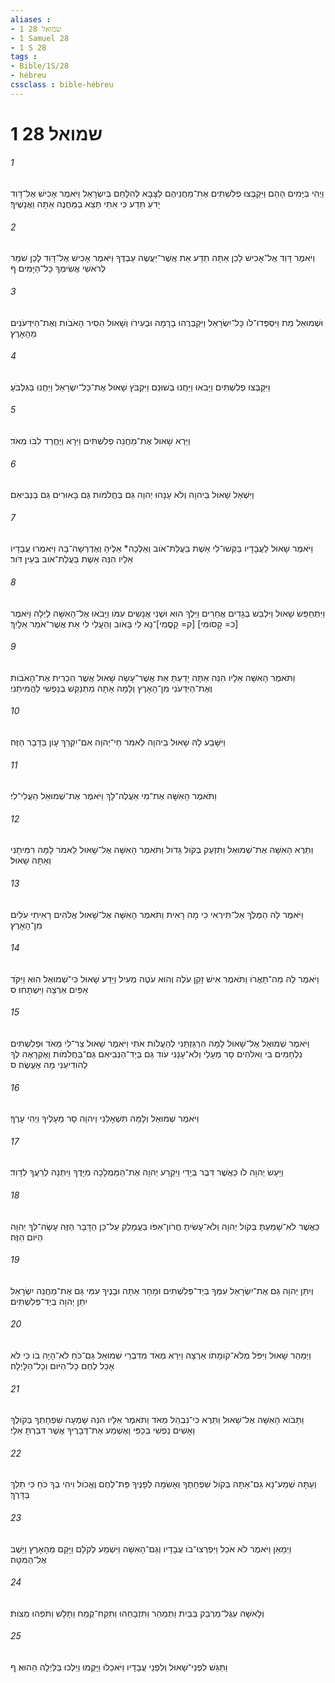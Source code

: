 ```yaml
---
aliases : 
- 1 שמואל 28
- 1 Samuel 28
- 1 S 28
tags : 
- Bible/1S/28
- hébreu
cssclass : bible-hébreu
---
```


# 1 שמואל 28

###### 1
וַיְהִי בַּיָּמִים הָהֵם וַיִּקְבְּצוּ פְלִשְׁתִּים אֶת־מַחֲנֵיהֶם לַצָּבָא לְהִלָּחֵם בְּיִשְׂרָאֵל וַיֹּאמֶר אָכִישׁ אֶל־דָּוִד יָדֹעַ תֵּדַע כִּי אִתִּי תֵּצֵא בַמַּחֲנֶה אַתָּה וַאֲנָשֶׁיךָ׃
###### 2
וַיֹּאמֶר דָּוִד אֶל־אָכִישׁ לָכֵן אַתָּה תֵדַע אֵת אֲשֶׁר־יַעֲשֶׂה עַבְדֶּךָ וַיֹּאמֶר אָכִישׁ אֶל־דָּוִד לָכֵן שֹׁמֵר לְרֹאשִׁי אֲשִׂימְךָ כָּל־הַיָּמִים׃ ף
###### 3
וּשְׁמוּאֵל מֵת וַיִּסְפְּדוּ־לֹו כָּל־יִשְׂרָאֵל וַיִּקְבְּרֻהוּ בָרָמָה וּבְעִירֹו וְשָׁאוּל הֵסִיר הָאֹבֹות וְאֶת־הַיִּדְּעֹנִים מֵהָאָרֶץ׃
###### 4
וַיִּקָּבְצוּ פְלִשְׁתִּים וַיָּבֹאוּ וַיַּחֲנוּ בְשׁוּנֵם וַיִּקְבֹּץ שָׁאוּל אֶת־כָּל־יִשְׂרָאֵל וַיַּחֲנוּ בַּגִּלְבֹּעַ׃
###### 5
וַיַּרְא שָׁאוּל אֶת־מַחֲנֵה פְלִשְׁתִּים וַיִּרָא וַיֶּחֱרַד לִבֹּו מְאֹד׃
###### 6
וַיִּשְׁאַל שָׁאוּל בַּיהוָה וְלֹא עָנָהוּ יְהוָה גַּם בַּחֲלֹמֹות גַּם בָּאוּרִים גַּם בַּנְּבִיאִם׃
###### 7
וַיֹּאמֶר שָׁאוּל לַעֲבָדָיו בַּקְּשׁוּ־לִי אֵשֶׁת בַּעֲלַת־אֹוב וְאֵלְכָה* אֵלֶיהָ וְאֶדְרְשָׁה־בָּהּ וַיֹּאמְרוּ עֲבָדָיו אֵלָיו הִנֵּה אֵשֶׁת בַּעֲלַת־אֹוב בְּעֵין דֹּור׃
###### 8
וַיִּתְחַפֵּשׂ שָׁאוּל וַיִּלְבַּשׁ בְּגָדִים אֲחֵרִים וַיֵּלֶךְ הוּא וּשְׁנֵי אֲנָשִׁים עִמֹּו וַיָּבֹאוּ אֶל־הָאִשָּׁה לָיְלָה וַיֹּאמֶר [כ= קָסֹומִי] [ק= קָסֳמִי]־נָא לִי בָּאֹוב וְהַעֲלִי לִי אֵת אֲשֶׁר־אֹמַר אֵלָיִךְ׃
###### 9
וַתֹּאמֶר הָאִשָּׁה אֵלָיו הִנֵּה אַתָּה יָדַעְתָּ אֵת אֲשֶׁר־עָשָׂה שָׁאוּל אֲשֶׁר הִכְרִית אֶת־הָאֹבֹות וְאֶת־הַיִּדְּעֹנִי מִן־הָאָרֶץ וְלָמָה אַתָּה מִתְנַקֵּשׁ בְּנַפְשִׁי לַהֲמִיתֵנִי׃
###### 10
וַיִּשָּׁבַע לָהּ שָׁאוּל בַיהוָה לֵאמֹר חַי־יְהוָה אִם־יִקְּרֵךְ עָוֹן בַּדָּבָר הַזֶּה׃
###### 11
וַתֹּאמֶר הָאִשָּׁה אֶת־מִי אַעֲלֶה־לָּךְ וַיֹּאמֶר אֶת־שְׁמוּאֵל הַעֲלִי־לִי׃
###### 12
וַתֵּרֶא הָאִשָּׁה אֶת־שְׁמוּאֵל וַתִּזְעַק בְּקֹול גָּדֹול וַתֹּאמֶר הָאִשָּׁה אֶל־שָׁאוּל לֵאמֹר לָמָּה רִמִּיתָנִי וְאַתָּה שָׁאוּל׃
###### 13
וַיֹּאמֶר לָהּ הַמֶּלֶךְ אַל־תִּירְאִי כִּי מָה רָאִית וַתֹּאמֶר הָאִשָּׁה אֶל־שָׁאוּל אֱלֹהִים רָאִיתִי עֹלִים מִן־הָאָרֶץ׃
###### 14
וַיֹּאמֶר לָהּ מַה־תָּאֳרֹו וַתֹּאמֶר אִישׁ זָקֵן עֹלֶה וְהוּא עֹטֶה מְעִיל וַיֵּדַע שָׁאוּל כִּי־שְׁמוּאֵל הוּא וַיִּקֹּד אַפַּיִם אַרְצָה וַיִּשְׁתָּחוּ׃ ס
###### 15
וַיֹּאמֶר שְׁמוּאֵל אֶל־שָׁאוּל לָמָּה הִרְגַּזְתַּנִי לְהַעֲלֹות אֹתִי וַיֹּאמֶר שָׁאוּל צַר־לִי מְאֹד וּפְלִשְׁתִּים נִלְחָמִים בִּי וֵאלֹהִים סָר מֵעָלַי וְלֹא־עָנָנִי עֹוד גַּם בְּיַד־הַנְּבִיאִם גַּם־בַּחֲלֹמֹות וָאֶקְרָאֶה לְךָ לְהֹודִיעֵנִי מָה אֶעֱשֶׂה׃ ס
###### 16
וַיֹּאמֶר שְׁמוּאֵל וְלָמָּה תִּשְׁאָלֵנִי וַיהוָה סָר מֵעָלֶיךָ וַיְהִי עָרֶךָ׃
###### 17
וַיַּעַשׂ יְהוָה לֹו כַּאֲשֶׁר דִּבֶּר בְּיָדִי וַיִּקְרַע יְהוָה אֶת־הַמַּמְלָכָה מִיָּדֶךָ וַיִּתְּנָהּ לְרֵעֲךָ לְדָוִד׃
###### 18
כַּאֲשֶׁר לֹא־שָׁמַעְתָּ בְּקֹול יְהוָה וְלֹא־עָשִׂיתָ חֲרֹון־אַפֹּו בַּעֲמָלֵק עַל־כֵּן הַדָּבָר הַזֶּה עָשָׂה־לְךָ יְהוָה הַיֹּום הַזֶּה׃
###### 19
וְיִתֵּן יְהוָה גַּם אֶת־יִשְׂרָאֵל עִמְּךָ בְּיַד־פְּלִשְׁתִּים וּמָחָר אַתָּה וּבָנֶיךָ עִמִּי גַּם אֶת־מַחֲנֵה יִשְׂרָאֵל יִתֵּן יְהוָה בְּיַד־פְּלִשְׁתִּים׃
###### 20
וַיְמַהֵר שָׁאוּל וַיִּפֹּל מְלֹא־קֹומָתֹו אַרְצָה וַיִּרָא מְאֹד מִדִּבְרֵי שְׁמוּאֵל גַּם־כֹּחַ לֹא־הָיָה בֹו כִּי לֹא אָכַל לֶחֶם כָּל־הַיֹּום וְכָל־הַלָּיְלָה׃
###### 21
וַתָּבֹוא הָאִשָּׁה אֶל־שָׁאוּל וַתֵּרֶא כִּי־נִבְהַל מְאֹד וַתֹּאמֶר אֵלָיו הִנֵּה שָׁמְעָה שִׁפְחָתְךָ בְּקֹולֶךָ וָאָשִׂים נַפְשִׁי בְּכַפִּי וָאֶשְׁמַע אֶת־דְּבָרֶיךָ אֲשֶׁר דִּבַּרְתָּ אֵלָי׃
###### 22
וְעַתָּה שְׁמַע־נָא גַם־אַתָּה בְּקֹול שִׁפְחָתֶךָ וְאָשִׂמָה לְפָנֶיךָ פַּת־לֶחֶם וֶאֱכֹול וִיהִי בְךָ כֹּחַ כִּי תֵלֵךְ בַּדָּרֶךְ׃
###### 23
וַיְמָאֵן וַיֹּאמֶר לֹא אֹכַל וַיִּפְרְצוּ־בֹו עֲבָדָיו וְגַם־הָאִשָּׁה וַיִּשְׁמַע לְקֹלָם וַיָּקָם מֵהָאָרֶץ וַיֵּשֶׁב אֶל־הַמִּטָּה׃
###### 24
וְלָאִשָּׁה עֵגֶל־מַרְבֵּק בַּבַּיִת וַתְּמַהֵר וַתִּזְבָּחֵהוּ וַתִּקַּח־קֶמַח וַתָּלָשׁ וַתֹּפֵהוּ מַצֹּות׃
###### 25
וַתַּגֵּשׁ לִפְנֵי־שָׁאוּל וְלִפְנֵי עֲבָדָיו וַיֹּאכֵלוּ וַיָּקֻמוּ וַיֵּלְכוּ בַּלַּיְלָה הַהוּא׃ ף
